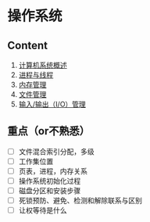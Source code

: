 # 操作系统

## Content

1. [计算机系统概述](chap1.md)
2. [进程与线程](chap2.md)
3. [内存管理](chap3.md)
4. [文件管理](chap4.md)
5. [输入/输出（I/O）管理](chap5.md)

## 重点（or不熟悉）

- [ ] 文件混合索引分配，多级
- [ ] 工作集位置
- [ ] 页表，进程，内存关系
- [ ] 操作系统初始化过程
- [ ] 磁盘分区和安装步骤
- [ ] 死锁预防、避免、检测和解除联系与区别
- [ ] 让权等待是什么